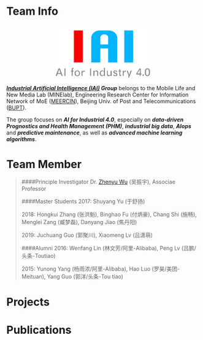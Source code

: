 # Team Info

<center><img src="./pics/IAI Logo2.png" width = "50%" height = "50%"/></center>

_**[Industrial Artificial Intelligence (IAI)](minelabwot.github.io) Group**_ belongs to the Mobile Life and New Media Lab (MINElab), Engineering Research Center for Information Network of MoE ([MEERCIN](http://meercin.bupt.edu.cn)), Beijing Univ. of Post and Telecommunications ([BUPT](www.bupt.edu.cn)).

The group focuses on _**AI for Industrial 4.0**_, especially on _**data-driven Prognostics and Health Management (PHM)**_, _**industrial big data**_, _**AIops**_ and _**predictive maintenance**_, as well as _**advanced machine learning algorithms**_.
# Team Member
>####Principle Investigator
>Dr. [Zhenyu Wu](zhenyuwu.github.io) (吴振宇), Associae Professor
>
>####Master Students
>2017: Shuyang Yu (于舒扬)
>
>2018: Hongkui Zhang (张洪魁), Binghao Fu (付炳豪), Chang Shi (施畅), Menglei Zang (臧梦磊), Danyang Jiao (焦丹阳)
>
>2019: Juchuang Guo (郭聚川), Xiaomeng Lv (吕潇萌)
>
>####Alumni
>2016: Wenfang Lin (林文芳/阿里-Alibaba), Peng Lv (吕鹏/头条-Toutiao)
>
>2015: Yunong Yang (杨雨浓/阿里-Alibaba), Hao Luo (罗昊/美团-Meituan), Yang Guo (郭洋/头条-Tou tiao)

# Projects
# Publications